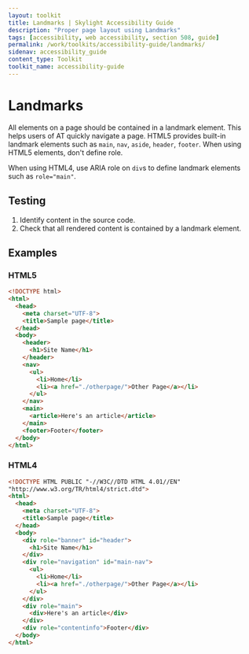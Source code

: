 ```yaml
---
layout: toolkit
title: Landmarks | Skylight Accessibility Guide
description: "Proper page layout using Landmarks"
tags: [accessibility, web accessibility, section 508, guide]
permalink: /work/toolkits/accessibility-guide/landmarks/
sidenav: accessibility_guide
content_type: Toolkit
toolkit_name: accessibility-guide
---
```


# Landmarks

All elements on a page should be contained in a landmark element. This helps users of AT quickly navigate a page. HTML5 provides built-in landmark elements such as `main`, `nav`, `aside`, `header`, `footer`. When using HTML5 elements, don't define role.

When using HTML4, use ARIA role on `div`s to define landmark elements such as `role="main"`.

## Testing

1. Identify content in the source code.
2. Check that all rendered content is contained by a landmark element.

## Examples

### HTML5

```html
<!DOCTYPE html>
<html>
  <head>
    <meta charset="UTF-8">
    <title>Sample page</title>
  </head>
  <body>
    <header>
      <h1>Site Name</h1>
    </header>
    <nav>
      <ul>
        <li>Home</li>
        <li><a href="./otherpage/">Other Page</a></li>
      </ul>
    </nav>
    <main>
      <article>Here's an article</article>
    </main>
    <footer>Footer</footer>
  </body>
</html>
```

### HTML4

```html
<!DOCTYPE HTML PUBLIC "-//W3C//DTD HTML 4.01//EN"
"http://www.w3.org/TR/html4/strict.dtd">
<html>
  <head>
    <meta charset="UTF-8">
    <title>Sample page</title>
  </head>
  <body>
    <div role="banner" id="header">
      <h1>Site Name</h1>
    </div>
    <div role="navigation" id="main-nav">
      <ul>
        <li>Home</li>
        <li><a href="./otherpage/">Other Page</a></li>
      </ul>
    </div>
    <div role="main">
      <div>Here's an article</div>
    </div>
    <div role="contentinfo">Footer</div>
  </body>
</html>
```
